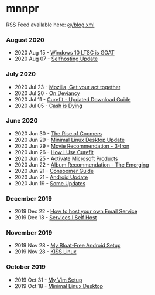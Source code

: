 # mnnpr

RSS Feed available here: @[/blog.xml](/blog.xml)

### August 2020
- 2020 Aug 15 - [Windows 10 LTSC is GOAT](/win10_ltsc.html)
- 2020 Aug 07 - [Selfhosting Update](/selfhosting_update.html)

### July 2020
- 2020 Jul 23 - [Mozilla, Get your act together](/mozilla.html)
- 2020 Jul 20 - [On Deviancy](/deviancy.html)
- 2020 Jul 11 - [Curefit - Updated Download Guide](/curefit_update.html)
- 2020 Jul 05 - [Cash is Dying](/cash.html)

### June 2020
- 2020 Jun 30 - [The Rise of Coomers](/coomers.html)
- 2020 Jun 29 - [Minimal Linux Desktop Update](/rice2.html)
- 2020 Jun 29 - [Movie Recommendation - 3-Iron](/3_iron.html)
- 2020 Jun 26 - [How I Use Curefit](/curefit.html)
- 2020 Jun 25 - [Activate Microsoft Products](/microsoft_activation.html)
- 2020 Jun 22 - [Album Recommendation - The Emerging](/the_emerging.html)
- 2020 Jun 21 - [Consoomer Guide](/consoom.html)
- 2020 Jun 21 - [Android Update](/android_update.html)
- 2020 Jun 19 - [Some Updates](/updates.html)

### December 2019
- 2019 Dec 22 - [How to host your own Email Service](/email.html)
- 2019 Dec 18 - [Services I Self Host](/selfhosting.html)

### November 2019
- 2019 Nov 28 - [My Bloat-Free Android Setup](/android.html)
- 2019 Nov 28 - [KISS Linux](/kiss.html)

### October 2019
- 2019 Oct 31 - [My Vim Setup](/vim.html)
- 2019 Oct 18 - [Minimal Linux Desktop](/rice.html)

